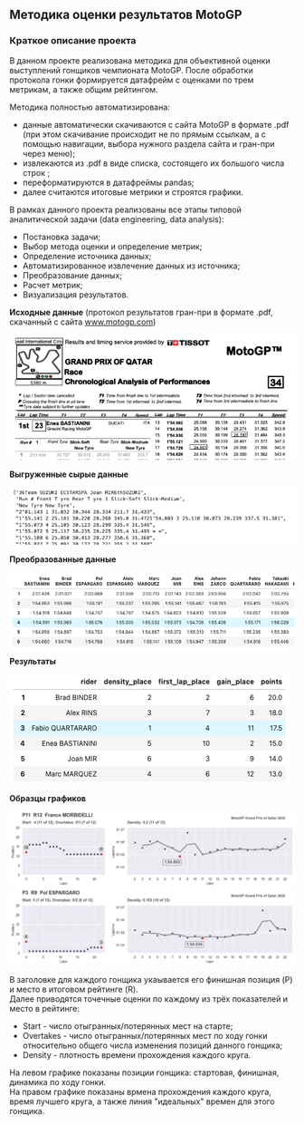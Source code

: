 ## Методика оценки результатов MotoGP

### Краткое описание проекта
 
В данном проекте реализована методика для объективной оценки выступлений гонщиков чемпионата MotoGP. После обработки протокола гонки формируется датафрейм с оценками по трем метрикам, а также общим рейтингом. <br>
 
Методика полностью автоматизирована:

- данные автоматически скачиваются с сайта MotoGP в формате .pdf (при этом скачивание происходит не по прямым ссылкам, а с помощью навигации, выбора нужного раздела сайта и гран-при через меню);
- извлекаются из .pdf в виде списка, состоящего их большого числа строк ;
- переформатируются в датафреймы pandas;
- далее считаются итоговые метрики и строятся графики.

В рамках данного проекта реализованы все этапы типовой аналитической задачи (data engineering, data analysis):

- Постановка задачи;
- Выбор метода оценки и определение метрик;
- Определение источника данных;
- Автоматизированное извлечение данных из источника;
- Преобразование данных;
- Расчет метрик;
- Визуализация результатов.
 
**Исходные данные** (протокол результатов гран-при в формате .pdf, скачанный с сайта www.motogp.com)

<img src='images/scr1.png'>

**Выгруженные сырые данные**

<img src='images/scr2.png'>

**Преобразованные данные**

<img src='images/scr3.png'>

**Результаты** 

<img src='images/scr4.png'>

**Образцы графиков**

<img src='images/2022_qatar_franco_morbidelli.png'>

<img src='images/2022_qatar_pol_espargaro.png'>

В заголовке для каждого гонщика укаывается его финишная позиция (P) и место в итоговом рейтинге (R). <br>
Далее приводятся точечные оценки по каждому из трёх показателей и место в рейтинге:

- Start - число отыгранных/потерянных мест на старте;
- Overtakes - число отыгранных/потерянных мест по ходу гонки относительно общего числа изменения позиций данного гонщика;
- Density - плотность времени прохождения каждого круга.

На левом графике показаны позиции гонщика: стартовая, финишная, динамика по ходу гонки. <br>
На правом графике показаны врмена прохождения каждого круга, время лучшего круга, а также линия "идеальных" времен для этого гонщика.
